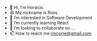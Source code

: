 - 👋 Hi, I’m Horacio.
- :smiley: My nickname is Ross.
- 👀 I’m interested in Software Development
- 🌱 I’m currently learning React
- 💞️ I’m looking to collaborate on ...
- 📫 How to reach me rmcorre@gmail.com

<!---
rmcorre/rmcorre is a ✨ special ✨ repository because its `README.md` (this file) appears on your GitHub profile.
You can click the Preview link to take a look at your changes.
--->
